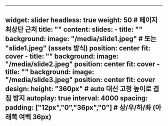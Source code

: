 ---

widget: slider
headless: true
weight: 50            # 페이지 최상단 근처
title: ""
content:
  slides:
    - title: ""
      background:
        image: "/media/slide1.jpeg"   # 또는 "slide1.jpeg" (assets 방식)
        position: center
        fit: cover 
    - title: ""
      background:
        image: "/media/slide2.jpeg"
        position: center
        fit: cover
    - title: ""
      background:
        image: "/media/slide3.jpeg"
        position: center
        fit: cover
design:
  height: "360px"               # auto 대신 고정 높이로 겹침 방지
  autoplay: true
  interval: 4000
  spacing:
    padding: ["12px","0","36px","0"]   # 상/우/하/좌 (아래쪽 여백 36px)
---